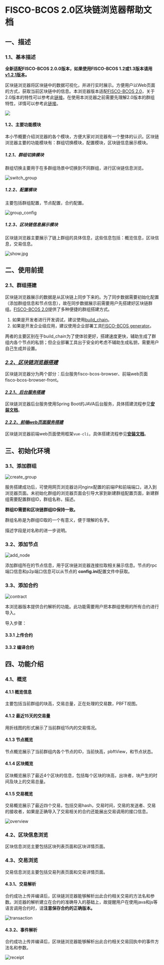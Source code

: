 # FISCO-BCOS 2.0区块链浏览器帮助文档

## 一、描述

### 1.1、基本描述
**全新适配FISCO-BCOS 2.0.0版本，如果使用FISCO-BCOS 1.2或1.3版本请用[v1.2.1版本](https://github.com/FISCO-BCOS/fisco-bcos-browser/releases/tag/v1.2.1)。**

区块链浏览器将区块链中的数据可视化，并进行实时展示。方便用户以Web页面的方式，获取当前区块链中的信息。本浏览器版本适配[FISCO-BCOS 2.0](https://github.com/FISCO-BCOS/FISCO-BCOS/tree/release-2.0.1)，关于2.0版本的特性可以参考此[链接](https://fisco-bcos-documentation.readthedocs.io/zh_CN/release-2.0/docs/introduction.html)。在使用本浏览器之前需要先理解2.0版本的群组特性，详情可以参考此[链接](https://fisco-bcos-documentation.readthedocs.io/zh_CN/release-2.0/docs/what_is_new.html#id2)。

![](./img/overview.png)



#### 1.2、主要功能模块

本小节概要介绍浏览器的各个模块，方便大家对浏览器有一个整体的认识。区块链浏览器主要的功能模块有：群组切换模块，配置模块，区块链信息展示模块。

##### 1.2.1、群组切换模块

群组切换主要用于在多群组场景中切换到不同群组，进行区块链信息浏览。

![switch_group](./img/switch_group.jpg)

##### 1.2.2、配置模块

主要包括群组配置，节点配置，合约配置。

![group_config](./img/group_config.png)

##### 1.2.3、区块链信息展示模块

区块链浏览器主要展示了链上群组的具体信息，这些信息包括：概览信息，区块信息，交易信息。

![show.jpg](./img/show.jpg)

## 二、使用前提

### 2.1、群组搭建

区块链浏览器展示的数据是从区块链上同步下来的。为了同步数据需要初始化配置（添加群组信息和节点信息），故在同步数据展示前需要用户先搭建好区块链群组。[FISCO-BCOS 2.0](https://github.com/FISCO-BCOS/FISCO-BCOS/tree/release-2.0.1)提供了多种便捷的群组搭建方式。

1. 如果是开发者进行开发调试，建议使用[build_chain](https://fisco-bcos-documentation.readthedocs.io/zh_CN/release-2.0/docs/installation.html)。
2. 如果是开发企业级应用，建议使用企业部署工具[FISCO-BCOS generator](https://fisco-bcos-documentation.readthedocs.io/zh_CN/release-2.0/docs/tutorial/enterprise_quick_start.html)。

两者的主要区别在于build_chain为了使体验更好，搭建速度更快，辅助生成了群组内各个节点的私钥；但企业部署工具出于安全的考虑不辅助生成私钥，需要用户自己生成并设置。

### *<u>2.2、区块链浏览器搭建</u>*

区块链浏览器分为两个部分：后台服务fisco-bcos-browser、前端web页面fisco-bcos-browser-front。

#### *<u>2.2.1、后台服务搭建</u>*

区块链浏览器后台服务使用Spring Boot的JAVA后台服务，具体搭建流程参见[**安装文档**](https://github.com/FISCO-BCOS/fisco-bcos-browser/tree/dev2.0.0/server/fisco-bcos-browser)。

#### *<u>2.2.2、前端web页面服务搭建</u>*

区块链浏览器前端web页面使用框架`vue-cli`，具体搭建流程参见[**安装文档**](https://github.com/FISCO-BCOS/fisco-bcos-browser/tree/dev2.0.0/web/fisco-bcos-browser-front)。

## 三、初始化环境

### 3.1、添加群组

![create_group](./img/create_group.png)

服务搭建成功后，可使用网页浏览器访问nginx配置的前端IP和前端端口，进入到浏览器页面。未初始化群组的浏览器页面会引导大家到新建群组配置页面，新建群组需要配置群组ID，群组名称，描述。

**群组ID需要和区块链群组ID保持一致。**

群组名称是为群组ID取的一个有意义，便于理解的名字。

描述字段是对名称的进一步说明。

### 3.2、添加节点

![add_node](./img/add_node.png)

添加群组所在的节点信息，用于区块链浏览器连接拉取相关展示信息。节点的rpc端口信息和p2p端口信息可以从节点的 **config.ini**配置文件中获取。

### 3.3、添加合约

![contract](./img/contract.png)

本浏览器版本提供合约解析的功能。此功能需要用户把本群组使用的所有合约进行导入。

导入步骤：

#### 3.3.1 上传合约

#### 3.3.2 编译合约

## 四、功能介绍

### 4.1、概览

#### 4.1.1 概览信息

主要包括当前群组的块高，交易总量，正在处理的交易数，PBFT视图。

#### 4.1.2 最近15天的交易量

用折线图的形式展示了当前群组15内的交易情况。

#### 4.1.3 节点概览

节点概览展示了当前群组内各个节点的ID，当前快高，pbftView，和节点状态。

#### 4.1.4  区块概览

区块概览展示了最近4个区块的信息，包括每个区块的块高，出块者，块产生的时间及块上的交易总量。

#### 4.1.5  交易概览

交易概览展示了最近四个交易，包括交易hash，交易时间，交易的发送者、交易的接收者，如果是正确导入了交易相关的合约还能展出交易调用的接口信息。

![overview](./img/overview.png)

### 4.2、区块信息浏览

区块信息浏览主要包括区块列表页面和区块详情页面。

### 4.3、交易浏览

交易信息浏览主要包括交易列表页面和交易详情页面。

#### 4.3.1、交易解析

合约成功上传并编译后，区块链浏览器能够解析出此合约相关交易的方法名和参数。浏览器的解析建立在合约的准确导入的基础上，故提醒用户在使用java和js等语言调用合约时，请**注意保存合约的正确版本。**

![transaction](./img/transaction.png)

#### 4.3.2、事件解析

合约成功上传并编译后，区块链浏览器能够解析出此合约相关交易回执中的事件方法名和参数。

![receipt](./img/receipt.png)
